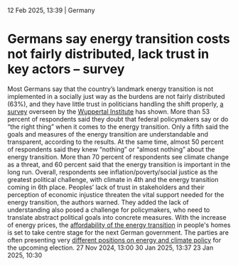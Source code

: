 12 Feb 2025, 13:39
| 
Germany
# Germans say energy transition costs not fairly distributed, lack trust in key actors – survey
Most Germans say that the country’s landmark energy transition is not implemented in a socially just way as the burdens are not fairly distributed (63%), and they have little trust in politicians handling the shift properly, [a survey](https://wupperinst.org/fileadmin/redaktion/downloads/publications/WP205_Akzeptanz_Energiewende.pdf) overseen by the [Wuppertal Institute](https://www.cleanenergywire.org/experts/wuppertal-institute-climate-environment-and-energy) has shown. More than 53 percent of respondents said they doubt that federal policymakers say or do “the right thing” when it comes to the energy transition.
Only a fifth said the goals and measures of the energy transition are understandable and transparent, according to the results. At the same time, almost 50 percent of respondents said they knew “nothing” or “almost nothing” about the energy transition.
More than 70 percent of respondents see climate change as a threat, and 60 percent said that the energy transition is important in the long run. Overall, respondents see inflation/poverty/social justice as the greatest political challenge, with climate in 4th and the energy transition coming in 6th place.
Peoples’ lack of trust in stakeholders and their perception of economic injustice threaten the vital support needed for the energy transition, the authors warned. They added the lack of understanding also posed a challenge for policymakers, who need to translate abstract political goals into concrete measures. With the increase of energy prices, the [affordability of the energy transition](https://www.cleanenergywire.org/news/vote25-analysis-germany-buildings-heating-transition-next-german-government) in people's homes is set to take centre stage for the next German government. The parties are often presenting very [different positions on energy and climate policy](https://www.cleanenergywire.org/news/german-parties-energy-and-climate-policy-positions-2025-general-election) for the upcoming election.
27 Nov 2024, 13:00
30 Jan 2025, 13:37
23 Jan 2025, 10:30